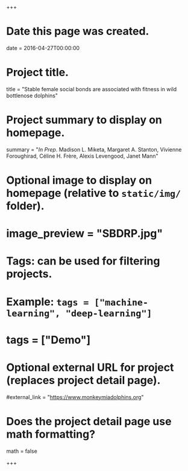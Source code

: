 +++
# Date this page was created.
date = 2016-04-27T00:00:00

# Project title.
title = "Stable female social bonds are associated with fitness in wild bottlenose dolphins"

# Project summary to display on homepage.
summary = "*In Prep*. Madison L. Miketa, Margaret A. Stanton, Vivienne Foroughirad, Céline H. Frère, Alexis Levengood, Janet Mann"

# Optional image to display on homepage (relative to `static/img/` folder).
# image_preview = "SBDRP.jpg"

# Tags: can be used for filtering projects.
# Example: `tags = ["machine-learning", "deep-learning"]`
# tags = ["Demo"]

# Optional external URL for project (replaces project detail page).
#external_link = "https://www.monkeymiadolphins.org"

# Does the project detail page use math formatting?
math = false

+++

